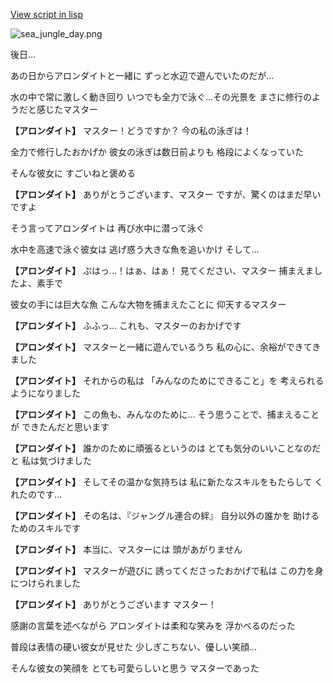 [View script in lisp](../scripts/210071104.txt)

![sea_jungle_day.png](../images/backgrounds/sea_jungle_day.png)

後日…

あの日からアロンダイトと一緒に
ずっと水辺で遊んでいたのだが…

水の中で常に激しく動き回り
いつでも全力で泳ぐ…その光景を
まさに修行のようだと感じたマスター

**【アロンダイト】**
マスター！どうですか？
今の私の泳ぎは！

全力で修行したおかげか
彼女の泳ぎは数日前よりも
格段によくなっていた

そんな彼女に
すごいねと褒める

**【アロンダイト】**
ありがとうございます、マスター
ですが、驚くのはまだ早いですよ

そう言ってアロンダイトは
再び水中に潜って泳ぐ

水中を高速で泳ぐ彼女は
逃げ惑う大きな魚を追いかけ
そして…

**【アロンダイト】**
ぷはっ…！はぁ、はぁ！
見てください、マスター
捕まえましたよ、素手で

彼女の手には巨大な魚
こんな大物を捕まえたことに
仰天するマスター

**【アロンダイト】**
ふふっ…
これも、マスターのおかげです

**【アロンダイト】**
マスターと一緒に遊んでいるうち
私の心に、余裕ができてきました

**【アロンダイト】**
それからの私は
「みんなのためにできること」を
考えられるようになりました

**【アロンダイト】**
この魚も、みんなのために…
そう思うことで、捕まえることが
できたんだと思います

**【アロンダイト】**
誰かのために頑張るというのは
とても気分のいいことなのだと
私は気づけました

**【アロンダイト】**
そしてその温かな気持ちは
私に新たなスキルをもたらして
くれたのです…

**【アロンダイト】**
その名は、『ジャングル連合の絆』
自分以外の誰かを
助けるためのスキルです

**【アロンダイト】**
本当に、マスターには
頭があがりません

**【アロンダイト】**
マスターが遊びに
誘ってくださったおかげで私は
この力を身につけられました

**【アロンダイト】**
ありがとうございます
マスター！

感謝の言葉を述べながら
アロンダイトは柔和な笑みを
浮かべるのだった

普段は表情の硬い彼女が見せた
少しぎこちない、優しい笑顔…

そんな彼女の笑顔を
とても可愛らしいと思う
マスターであった
